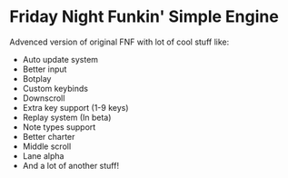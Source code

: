 # Friday Night Funkin' Simple Engine

Advenced version of original FNF with lot of cool stuff like:
- Auto update system
- Better input
- Botplay
- Custom keybinds
- Downscroll
- Extra key support (1-9 keys)
- Replay system (In beta)
- Note types support
- Better charter
- Middle scroll
- Lane alpha
- And a lot of another stuff!
